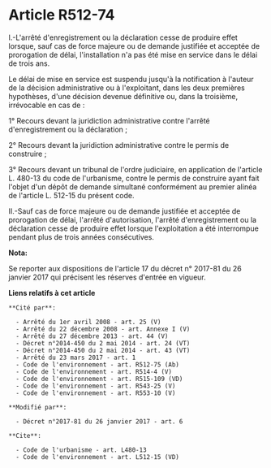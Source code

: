 # Article R512-74

I.-L'arrêté d'enregistrement ou la déclaration cesse de produire effet lorsque, sauf cas de force majeure ou de demande
justifiée et acceptée de prorogation de délai, l'installation n'a pas été mise en service dans le délai de trois ans. 

Le délai de mise en service est suspendu jusqu'à la notification à l'auteur de la décision administrative ou à l'exploitant,
dans les deux premières hypothèses, d'une décision devenue définitive ou, dans la troisième, irrévocable en cas de : 

1° Recours devant la juridiction administrative contre l'arrêté d'enregistrement ou la déclaration ; 

2° Recours devant la juridiction administrative contre le permis de construire ; 

3° Recours devant un tribunal de l'ordre judiciaire, en application de l'article L. 480-13 du code de l'urbanisme, contre le
permis de construire ayant fait l'objet d'un dépôt de demande simultané conformément au premier alinéa de l'article L. 512-15
du présent code. 

II.-Sauf cas de force majeure ou de demande justifiée et acceptée de prorogation de délai, l'arrêté d'autorisation, l'arrêté
d'enregistrement ou la déclaration cesse de produire effet lorsque l'exploitation a été interrompue pendant plus de trois
années consécutives.

**Nota:**

Se reporter aux dispositions de l'article 17 du décret n° 2017-81 du 26 janvier 2017 qui précisent les réserves d'entrée en
vigueur.

**Liens relatifs à cet article**

	**Cité par**:

	  - Arrêté du 1er avril 2008 - art. 25 (V)
	  - Arrêté du 22 décembre 2008 - art. Annexe I (V)
	  - Arrêté du 27 décembre 2013 - art. 44 (V)
	  - Décret n°2014-450 du 2 mai 2014 - art. 24 (VT)
	  - Décret n°2014-450 du 2 mai 2014 - art. 43 (VT)
	  - Arrêté du 23 mars 2017 - art. 1
	  - Code de l'environnement - art. R512-75 (Ab)
	  - Code de l'environnement - art. R514-4 (V)
	  - Code de l'environnement - art. R515-109 (VD)
	  - Code de l'environnement - art. R543-25 (V)
	  - Code de l'environnement - art. R553-10 (V)

	**Modifié par**:

	  - Décret n°2017-81 du 26 janvier 2017 - art. 6

	**Cite**:

	  - Code de l'urbanisme - art. L480-13
	  - Code de l'environnement - art. L512-15 (VD)
